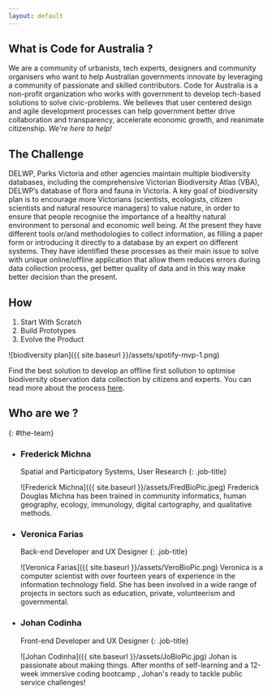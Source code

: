 ```yaml
---
layout: default
---
```

## What is Code for Australia ? 

We are a community of urbanists, tech experts, designers and community organisers who want to help Australian governments innovate by leveraging a community of passionate and skilled contributors.
Code for Australia is a non-profit organization who works with government to develop tech-based solutions to solve civic-problems. We believes that user centered design and agile development processes can help government better drive collaboration and transparency, accelerate economic growth, and reanimate citizenship. *We're here to help!*

## The Challenge

DELWP, Parks Victoria and other agencies maintain multiple biodiversity databases, including the comprehensive Victorian Biodiversity Atlas (VBA), DELWP’s database of flora and fauna in Victoria. 
A key goal of biodiversity plan is to encourage more Victorians (scientists, ecologists, citizen scientists and natural resource managers) to value nature, in order to ensure that people recognise the importance of a healthy natural environment to personal and economic well being.
At the present they have different tools or/and methodologies to collect information, as filling a paper form or introducing it directly to a database by an expert on different systems. They have identified these processes as their main issue to solve with unique online/offline application that allow them reduces errors during data collection process, get better quality of data and in this way make better decision than the present.

## How

1. Start With Scratch
2. Build Prototypes
3. Evolve the Product


![biodiversity plan]({{ site.baseurl }}/assets/spotify-mvp-1.png)

Find the best solution to develop an offline first sollution to optimise biodiversity observation data collection by citizens and experts.
You can read more about the process [here](https://codeforaustralia.github.io/biodiversity/2016/08/25/Expectations-and-Innovation.html).




## Who are we ?
{: #the-team}
*   ### Frederick Michna
    Spatial and Participatory Systems, User Research
    {: .job-title}

    ![Frederick Michna]({{ site.baseurl }}/assets/FredBioPic.jpeg)
    Frederick Douglas Michna has been trained in community informatics, human geography, ecology, immunology, digital cartography, and qualitative methods.

<!-- Understanding customer requirements
Fostering shared understanding of customer requirements
Matching client expectations and deliverables with to requirements
Keeping team on track -->


*   ### Veronica Farias
    Back-end Developer and UX Designer 
    {: .job-title}

    ![Veronica Farias]({{ site.baseurl }}/assets/VeroBioPic.png)
    Veronica is a computer scientist with over fourteen years of experience in the information technology field. She has been involved in a wide range of projects in sectors such as education, private, volunteerism and governmental.

<!-- Architecture and system design
Back-end software development
Understanding customer requirements
Fostering shared understanding of customer requirements
Matching client expectations and deliverables with to requirements
Keeping team on track -->


*   ### Johan Codinha
    Front-end Developer and UX Designer
    {: .job-title}

    ![Johan Codinha]({{ site.baseurl }}/assets/JoBioPic.jpg)
    Johan is passionate about making things. After months of self-learning and a 12-week immersive coding bootcamp , Johan's ready to tackle public service challenges!

<!-- * Front-end sofware development
* Understanding customer requirements
* Fostering shared understanding of customer requirements
* Matching client expectations and deliverables with to requirements
* Keeping team on track -->
